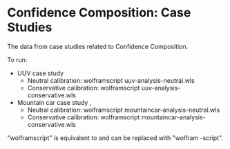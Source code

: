# Confidence Composition: Case Studies
The data from case studies related to Confidence Composition. 

To run: 
* UUV case study
   - Neutral calibration: wolframscript uuv-analysis-neutral.wls
   - Conservative calibration: wolframscript uuv-analysis-conservative.wls
* Mountain car case study , 
   - Neutral calibration: wolframscript mountaincar-analysis-neutral.wls
   - Conservative calibration: wolframscript mountaincar-analysis-conservative.wls

"wolframscript" is equivalent to and can be replaced with "wolfram -script". 
